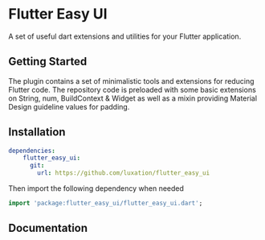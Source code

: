 # Flutter Easy UI

A set of useful dart extensions and utilities for your Flutter application.

## Getting Started

The plugin contains a set of minimalistic tools and extensions for reducing Flutter code. 
The repository code is preloaded with some basic extensions on String, num, BuildContext & Widget
as well as a mixin providing Material Design guideline values for padding.


## Installation

```yaml
dependencies:
    flutter_easy_ui:
      git:
        url: https://github.com/luxation/flutter_easy_ui
```

Then import the following dependency when needed
```dart
import 'package:flutter_easy_ui/flutter_easy_ui.dart';
```

## Documentation
